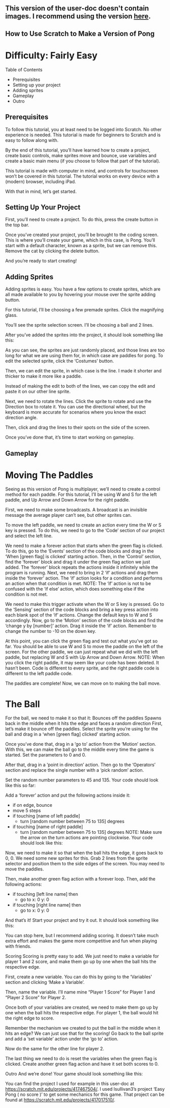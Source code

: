 ## This version of the user-doc doesn't contain images. I recommend using the version [here](https://docs.google.com/document/d/1maeaT1uglIzQWMiOX5FMbPA_QSzQ_XWwTwdjK9n_jf4/edit?usp=sharing).

## How to Use Scratch to Make a Version of Pong
# Difficulty: Fairly Easy

Table of Contents
- Prerequisites
- Setting up your project
- Adding sprites
- Gameplay
- Outro


## Prerequisites
To follow this tutorial, you at least need to be logged into Scratch. No other experience is needed. This tutorial is made for beginners to Scratch and is easy to follow along with. 

By the end of this tutorial, you’ll have learned how to create a project, create basic controls, make sprites move and bounce, use variables and create a basic main menu (if you choose to follow that part of the tutorial).

This tutorial is made with computer in mind, and controls for touchscreen won’t be covered in this tutorial. The tutorial works on every device with a (modern) browser, including iPad.

With that in mind, let’s get started.

## Setting Up Your Project
First, you’ll need to create a project. To do this, press the create button in the top bar.

Once you’ve created your project, you’ll be brought to the coding screen. This is where you’ll create your game, which in this case, is Pong.
You’ll start with a default character, known as a sprite, but we can remove this. Remove the cat by clicking the delete button.


And you’re ready to start creating!

## Adding Sprites
Adding sprites is easy. You have a few options to create sprites, which are all made available to you by hovering your mouse over the sprite adding button.



For this tutorial, I’ll be choosing a few premade sprites. Click the magnifying glass.


You’ll see the sprite selection screen. I’ll be choosing a ball and 2 lines.


After you’ve added the sprites into the project, it should look something like this: 


As you can see, the sprites are just randomly placed, and those lines are too long for what we are using them for, in which case are paddles for pong. To edit the selected sprite, click the ‘Costumes’ button.

Then, we can edit the sprite, in which case is the line. I made it shorter and thicker to make it more like a paddle.

Instead of making the edit to both of the lines, we can copy the edit and paste it on our other line sprite.


Next, we need to rotate the lines. Click the sprite to rotate and use the Direction box to rotate it. You can use the directional wheel, but the keyboard is more accurate for scenarios where you know the exact direction angle.

Then, click and drag the lines to their spots on the side of the screen.

Once you’ve done that, it’s time to start working on gameplay.

## Gameplay
# Moving The Paddles
Seeing as this version of Pong is multiplayer, we’ll need to create a control method for each paddle. For this tutorial, I’ll be using W and S for the left paddle, and Up Arrow and Down Arrow for the right paddle.

First, we need to make some broadcasts. A broadcast is an invisible message the average player can’t see, but other sprites can.

To move the left paddle, we need to create an action every time the W or S key is pressed. To do this, we need to go to the ‘Code’ section of our project and select the left line.


We need to make a forever action that starts when the green flag is clicked. To do this, go to the ‘Events’ section of the code blocks and drag in the ‘When [green flag] is clicked’ starting action.
Then, in the ‘Control’ section, find the ‘forever’ block and drag it under the green flag action we just added. The ‘forever’ block repeats the actions inside it infinitely while the program is running.
Next, we need to bring in 2 ‘if’ actions and drag them inside the ‘forever’ action. The ‘if’ action looks for a condition and performs an action when that condition is met. NOTE: The ‘if’ action is not to be confused with the ‘if else’ action, which does something else if the condition is not met.

We need to make this trigger activate when the W or S key is pressed. Go to the ‘Sensing’ section of the code blocks and bring a key press action into each blank spot of the ‘if’ actions. Change the default keys to W and S accordingly.
Now, go to the ‘Motion’ section of the code blocks and find the ‘change y by [number]’ action. Drag it inside the ‘if’ action. Remember to change the number to -10 on the down key.

At this point, you can click the green flag and test out what you’ve got so far. You should be able to use W and S to move the paddle on the left of the screen.
For the other paddle, we can just repeat what we did with the left paddle, but replacing W and S with Up Arrow and Down Arrow. 
NOTE: When you click the right paddle, it may seem like your code has been deleted. It hasn’t been. Code is different to every sprite, and the right paddle code is different to the left paddle code.

The paddles are complete! Now, we can move on to making the ball move. 

# The Ball
For the ball, we need to make it so that it:
Bounces off the paddles
Spawns back in the middle when it hits the edge and faces a random direction
First, let’s make it bounce off the paddles. Select the sprite you’re using for the ball and drag in a ‘when [green flag] clicked’ starting action.

Once you’ve done that, drag in a ‘go to’ action from the ‘Motion’ section. With this, we can make the ball go to the middle every time the game is started. Set the parameters to 0 and 0.

After that, drag in a ‘point in direction’ action. Then go to the ‘Operators’ section and replace the single number with a ‘pick random’ action.

Set the random number parameters to 45 and 135. Your code should look like this so far:

Add a ‘forever’ action and put the following actions inside it:
- if on edge, bounce
- move 5 steps
- if touching [name of left paddle]
  - turn [random number between 75 to 135] degrees
- if touching [name of right paddle]
  - turn [random number between 75 to 135] degrees
NOTE: Make sure the arrow on the turn actions are pointing clockwise.
Your code should look like this:

Now, we need to make it so that when the ball hits the edge, it goes back to 0, 0. We need some new sprites for this. Grab 2 lines from the sprite selector and position them to the side edges of the screen. You may need to move the paddles.

Then, make another green flag action with a forever loop. Then, add the following actions:
- if touching [left line name] then
  - go to x: 0 y: 0
- if touching [right line name] then
  - go to x: 0 y: 0


And that’s it! Start your project and try it out. It should look something like this:

You can stop here, but I recommend adding scoring. It doesn’t take much extra effort and makes the game more competitive and fun when playing with friends.

Scoring
Scoring is pretty easy to add. We just need to make a variable for player 1 and 2 score, and make them go up by one when the ball hits the respective edge.

First, create a new variable. You can do this by going to the ‘Variables’ section and clicking ‘Make a Variable’.

Then, name the variable. I’ll name mine “Player 1 Score” for Player 1 and “Player 2 Score” for Player 2.

Once both of your variables are created, we need to make them go up by one when the ball hits the respective edge. For player 1, the ball would hit the right edge to score. 

Remember the mechanism we created to put the ball in the middle when it hits an edge? We can just use that for the scoring! Go back to the ball sprite and add a ‘set variable’ action under the ‘go to’ action.

Now do the same for the other line for player 2.

The last thing we need to do is reset the variables when the green flag is clicked. Create another green flag action and have it set both scores to 0.


Outro
And we’re done! Your game should look something like this:

You can find the project I used for example in this user-doc at https://scratch.mit.edu/projects/417467504/. I used lsullivan3’s project ‘Easy Pong ( no score )’ to get some mechanics for this game. That project can be found at https://scratch.mit.edu/projects/417017510/. 


